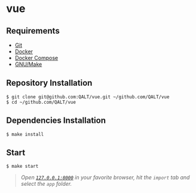 # vue

## Requirements

- [Git](https://git-scm.com/)
- [Docker](https://www.docker.com/)
- [Docker Compose](https://docs.docker.com/compose/)
- [GNU/Make](https://www.gnu.org/software/make/)

## Repository Installation

```console
$ git clone git@github.com:QALT/vue.git ~/github.com/QALT/vue
$ cd ~/github.com/QALT/vue
```

## Dependencies Installation

```console
$ make install
```

## Start

```console
$ make start
```

> *Open [`127.0.0.1:8000`](http://127.0.0.1:8000) in your favorite browser, hit the `import` tab and select the `app` folder.*
